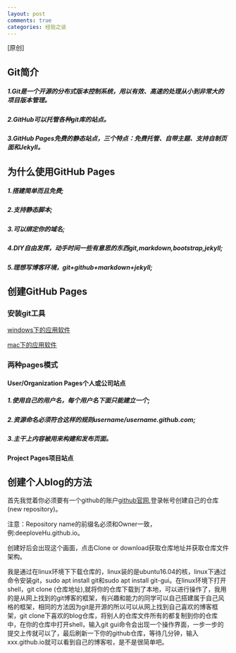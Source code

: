 ```yaml
---
layout: post
comments: true
categories: 经验之谈
---
```


[原创]

## Git简介

##### 1.Git是一个开源的分布式版本控制系统，用以有效、高速的处理从小到非常大的项目版本管理。
##### 2.GitHub可以托管各种git库的站点。
##### 3.GitHub Pages免费的静态站点，三个特点：免费托管、自带主题、支持自制页面和Jekyll。

## 为什么使用GitHub Pages

##### 1.搭建简单而且免费;
##### 2.支持静态脚本;
##### 3.可以绑定你的域名;
##### 4.DIY自由发挥，动手时间一些有意思的东西git,markdown,bootstrap,jekyll;
##### 5.理想写博客环境，git+github+markdown+jekyll;

## 创建GitHub Pages
### 安装git工具
[windows下的应用软件](http://windows.github.com)

[mac下的应用软件](http://mac.github.io)
### 两种pages模式

#### User/Organization Pages个人或公司站点

##### 1.使用自己的用户名，每个用户名下面只能建立一个;
##### 2.资源命名必须符合这样的规则username/username.github.com;
##### 3.主干上内容被用来构建和发布页面。

#### Project Pages项目站点


## 创建个人blog的方法

首先我觉着你必须要有一个github的账户[github官网](https://github.com/),登录帐号创建自己的仓库
(new repository)。

注意：Repository name的前缀名必须和Owner一致，例:deeploveHu.github.io。

创建好后会出现这个画面，点击Clone or download获取仓库地址并获取仓库文件架构。

我是通过在linux环境下下载仓库的，linux装的是ubuntu16.04的核，linux下通过命令安装git，sudo apt install git和sudo apt install git-gui。在linux环境下打开shell，git clone (仓库地址),就将你的仓库下载到了本地，可以进行操作了，我用的是从网上找到的git博客的框架，有兴趣和能力的同学可以自己搭建属于自己风格的框架，相同的方法因为git是开源的所以可以从网上找到自己喜欢的博客框架，git clone下喜欢的blog仓库，将别人的仓库文件所有的都复制到你的仓库中，在你的仓库中打开shell，输入git gui命令会出现一个操作界面，一步一步的提交上传就可以了，最后刷新一下你的github仓库，等待几分钟，输入xxx.github.io就可以看到自己的博客啦，是不是很简单吧。

